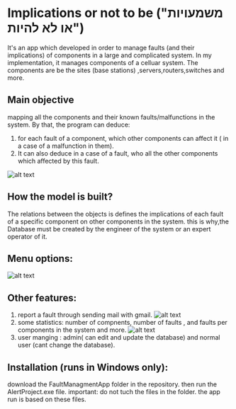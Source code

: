 # Implications or not to be ("משמעויות או לא להיות")

It's an app which developed in order to manage faults (and their implications) of components in a large and complicated system.
In my implementation, it manages components of a celluar system.
The components are be the sites (base stations) ,servers,routers,switches and more.

## Main objective

mapping all the components and their known faults/malfunctions in the system.
By that, the program can deduce:

1. for each fault of a component, which other components can affect it ( in a case of a malfunction in them).
2. It can also deduce in a case of a fault, who all the other components which affected by this fault.

![alt text](https://github.com/ofekMula/Faults_Managment/blob/master/images/implications_proj2.JPG)

## How the model is built?

The relations between the objects is defines the implications of each fault of a specific component on other components in the system.
this is why,the Database must be created by the engineer of the system or an expert operator of it.

## Menu options:

![alt text](https://github.com/ofekMula/Implications_or_not_to_be/blob/master/images/implications_proj5.JPG)

## Other features:

1. report a fault through sending mail with gmail.
![alt text](https://github.com/ofekMula/Faults_Managment/blob/master/images/proj4.jpg)
2. some statistics: number of compnents, number of faults , and faults per components in the system and more.
![alt text](https://github.com/ofekMula/Faults_Managment/blob/master/images/proj3.jpg)
3. user manging : admin( can edit and update the database) and normal user (cant change the database).


## Installation (runs in Windows only):

download the FaultManagmentApp folder in the repository.
then run the AlertProject.exe file.
important: do not tuch the files in the folder.
the app run is based on these files.


